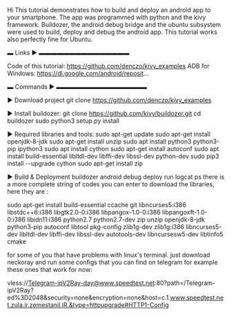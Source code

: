 Hi
This tutorial demonstrates how to build and deploy an android app to your smartphone. The app was programmed with python and the kivy framework. Buildozer, the android debug bridge and the ubuntu subsystem were used to build, deploy and debug the android app. This tutorial works also perfectly fine for Ubuntu.


▬ Links ► ▬▬▬▬▬▬▬▬▬▬▬▬▬▬▬

Code of this tutorial:
https://github.com/denczo/kivy_examples
ADB for Windows:
https://dl.google.com/android/reposit...

▬ Commands ► ▬▬▬▬▬▬▬▬▬▬▬▬▬▬▬

►  Download project
git clone https://github.com/denczo/kivy_examples

► Install buildozer:
git clone https://github.com/kivy/buildozer.git
cd buildozer
sudo python3 setup.py install

► Required libraries and tools:
sudo apt-get update
sudo apt-get install openjdk-8-jdk
sudo apt-get install unzip
sudo apt install python3 python3-pip ipython3
sudo apt install cython
sudo apt-get install autoconf
sudo apt install build-essential libltdl-dev libffi-dev libssl-dev python-dev
sudo pip3 install --upgrade cython
sudo apt-get install zip

► Build & Deployment
buildozer android debug deploy run logcat
ps there is a more complete string of codes you can enter to download the libraries, here they are :

sudo apt-get install build-essential ccache git libncurses5:i386 libstdc++6:i386 libgtk2.0-0:i386 libpangox-1.0-0:i386 libpangoxft-1.0-0:i386 libidn11:i386 python2.7 python2.7-dev zip unzip openjdk-8-jdk python3-pip autoconf libtool pkg-config zlib1g-dev zlib1g:i386 libncurses5-dev libltdl-dev libffi-dev libssl-dev autotools-dev libncursesw5-dev libtinfo5 cmake


for some of you that have problems with linux's terminal.
just download neckoray and run some configs that you can find on telegram
for example these ones that work for now:



vless://Telegram-ipV2Ray-day@www.speedtest.net:80?path=/Telegram-ipV2Ray?ed%3D2048&security=none&encryption=none&host=c.1.www.speedtest.net.zula.ir.zemestanil.iR.&type=httpupgrade#HTTP1-Config
